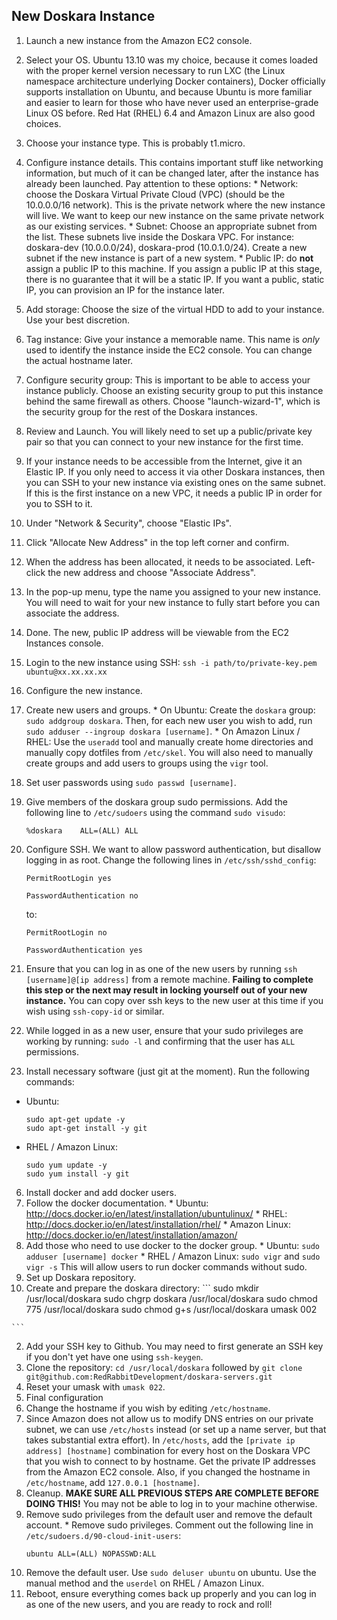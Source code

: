 ## New Doskara Instance

1. Launch a new instance from the Amazon EC2 console.
  1. Select your OS. Ubuntu 13.10 was my choice, because it comes loaded with the proper kernel version necessary to run LXC (the Linux namespace architecture underlying Docker containers), Docker officially supports installation on Ubuntu, and because Ubuntu is more familiar and easier to learn for those who have never used an enterprise-grade Linux OS before. Red Hat (RHEL) 6.4 and Amazon Linux are also good choices.
  2. Choose your instance type. This is probably t1.micro.
  3. Configure instance details. This contains important stuff like networking information, but much of it can be changed later, after the instance has already been launched. Pay attention to these options:
    * Network: choose the Doskara Virtual Private Cloud (VPC) (should be the 10.0.0.0/16 network). This is the private network where the new instance will live. We want to keep our new instance on the same private network as our existing services.
    * Subnet: Choose an appropriate subnet from the list. These subnets live inside the Doskara VPC. For instance: doskara-dev (10.0.0.0/24), doskara-prod (10.0.1.0/24). Create a new subnet if the new instance is part of a new system.
    * Public IP: do **not** assign a public IP to this machine. If you assign a public IP at this stage, there is no guarantee that it will be a static IP. If you want a public, static IP, you can provision an IP for the instance later.
  4. Add storage: Choose the size of the virtual HDD to add to your instance. Use your best discretion. 
  5. Tag instance: Give your instance a memorable name. This name is *only* used to identify the instance inside the EC2 console. You can change the actual hostname later.
  6. Configure security group: This is important to be able to access your instance publicly. Choose an existing security group to put this instance behind the same firewall as others. Choose "launch-wizard-1", which is the security group for the rest of the Doskara instances.
  7. Review and Launch. You will likely need to set up a public/private key pair so that you can connect to your new instance for the first time.
2. If your instance needs to be accessible from the Internet, give it an Elastic IP. If you only need to access it via other Doskara instances, then you can SSH to your new instance via existing ones on the same subnet. If this is the first instance on a new VPC, it needs a public IP in order for you to SSH to it.
  1. Under "Network & Security", choose "Elastic IPs".
  2. Click "Allocate New Address" in the top left corner and confirm.
  3. When the address has been allocated, it needs to be associated. Left-click the new address and choose "Associate Address".
  4. In the pop-up menu, type the name you assigned to your new instance. You will need to wait for your new instance to fully start before you can associate the address.
  5. Done. The new, public IP address will be viewable from the EC2 Instances console.

3. Login to the new instance using SSH: `ssh -i path/to/private-key.pem ubuntu@xx.xx.xx.xx`
4. Configure the new instance.
  1. Create new users and groups.
    * On Ubuntu: Create the `doskara` group: `sudo addgroup doskara`. Then, for each new user you wish to add, run `sudo adduser --ingroup doskara [username]`.
    * On Amazon Linux / RHEL: Use the `useradd` tool and manually create home directories and manually copy dotfiles from `/etc/skel`. You will also need to manually create groups and add users to groups using the `vigr` tool.
  2. Set user passwords using `sudo passwd [username]`.
  3. Give members of the doskara group sudo permissions. Add the following line to `/etc/sudoers` using the command `sudo visudo`:
     ``` 
     %doskara    ALL=(ALL) ALL

     ```
  4. Configure SSH. We want to allow password authentication, but disallow logging in as root. Change the following lines in `/etc/ssh/sshd_config`:
     ```
     PermitRootLogin yes
     
     PasswordAuthentication no
     ```
     to:
     ```
     PermitRootLogin no
     
     PasswordAuthentication yes
     ```
  5. Ensure that you can log in as one of the new users by running `ssh [username]@[ip address]` from a remote machine. **Failing to complete this step or the next may result in locking yourself out of your new instance.** You can copy over ssh keys to the new user at this time if you wish using `ssh-copy-id` or similar.
  6. While logged in as a new user, ensure that your sudo privileges are working by running: `sudo -l` and confirming that the user has `ALL` permissions.
5. Install necessary software (just git at the moment). Run the following commands: 
  * Ubuntu:
    ```
    sudo apt-get update -y
    sudo apt-get install -y git

    ```
  * RHEL / Amazon Linux:
    ```
    sudo yum update -y
    sudo yum install -y git

    ```
6. Install docker and add docker users.
  1. Follow the docker documentation.
    * Ubuntu: http://docs.docker.io/en/latest/installation/ubuntulinux/
    * RHEL: http://docs.docker.io/en/latest/installation/rhel/
    * Amazon Linux: http://docs.docker.io/en/latest/installation/amazon/
  2. Add those who need to use docker to the docker group.
    * Ubuntu: `sudo adduser [username] docker`
    * RHEL / Amazon Linux: `sudo vigr` and `sudo vigr -s`
    This will allow users to run docker commands without sudo.
7. Set up Doskara repository.
  1. Create and prepare the doskara directory:
    ```
    sudo mkdir /usr/local/doskara
    sudo chgrp doskara /usr/local/doskara
    sudo chmod 775 /usr/local/doskara
    sudo chmod g+s /usr/local/doskara
    umask 002

    ```
  2. Add your SSH key to Github. You may need to first generate an SSH key if you don't yet have one using `ssh-keygen`. 
  3. Clone the repository: `cd /usr/local/doskara` followed by `git clone git@github.com:RedRabbitDevelopment/doskara-servers.git`
  4. Reset your umask with `umask 022`.
8. Final configuration
  1. Change the hostname if you wish by editing `/etc/hostname`.
  2. Since Amazon does not allow us to modify DNS entries on our private subnet, we can use `/etc/hosts` instead (or set up a name server, but that takes substantial extra effort). In `/etc/hosts`, add the `[private ip address] [hostname]` combination for every host on the Doskara VPC that you wish to connect to by hostname. Get the private IP addresses from the Amazon EC2 console. Also, if you changed the hostname in `/etc/hostname`, add `127.0.0.1 [hostname]`.
9. Cleanup. **MAKE SURE ALL PREVIOUS STEPS ARE COMPLETE BEFORE DOING THIS!** You may not be able to log in to your machine otherwise.
  1. Remove sudo privileges from the default user and remove the default account.
    * Remove sudo privileges. Comment out the following line in `/etc/sudoers.d/90-cloud-init-users`:
      ```
      ubuntu ALL=(ALL) NOPASSWD:ALL

      ```
  2. Remove the default user. Use `sudo deluser ubuntu` on ubuntu. Use the manual method and the `userdel` on RHEL / Amazon Linux.
10. Reboot, ensure everything comes back up properly and you can log in as one of the new users, and you are ready to rock and roll!
